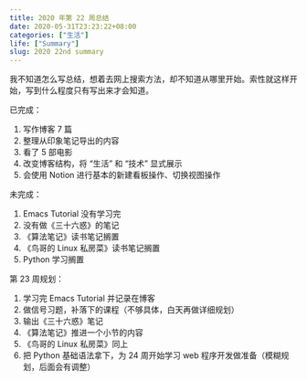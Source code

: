 ```yaml
---
title: 2020 年第 22 周总结
date: 2020-05-31T23:23:22+08:00
categories: ["生活"]
life: ["Summary"]
slug: 2020 22nd summary
---
```


我不知道怎么写总结，想着去网上搜索方法，却不知道从哪里开始。索性就这样开始，写到什么程度只有写出来才会知道。

已完成：

1. 写作博客 7 篇
2. 整理从印象笔记导出的内容
3. 看了 5 部电影
4. 改变博客结构，将 “生活” 和 “技术” 显式展示
5. 会使用 Notion 进行基本的新建看板操作、切换视图操作

未完成：

1. Emacs Tutorial 没有学习完
2. 没有做《三十六惑》的笔记
3. 《算法笔记》读书笔记搁置
4. 《鸟哥的 Linux 私房菜》读书笔记搁置
5. Python 学习搁置

第 23 周规划：

1. 学习完 Emacs Tutorial 并记录在博客
2. 做信号习题，补落下的课程（不够具体，白天再做详细规划）
3. 输出《三十六惑》笔记
4. 《算法笔记》推进一个小节的内容
5. 《鸟哥的 Linux 私房菜》同上
6. 把 Python 基础语法拿下，为 24 周开始学习 web 程序开发做准备（模糊规划，后面会有调整）
